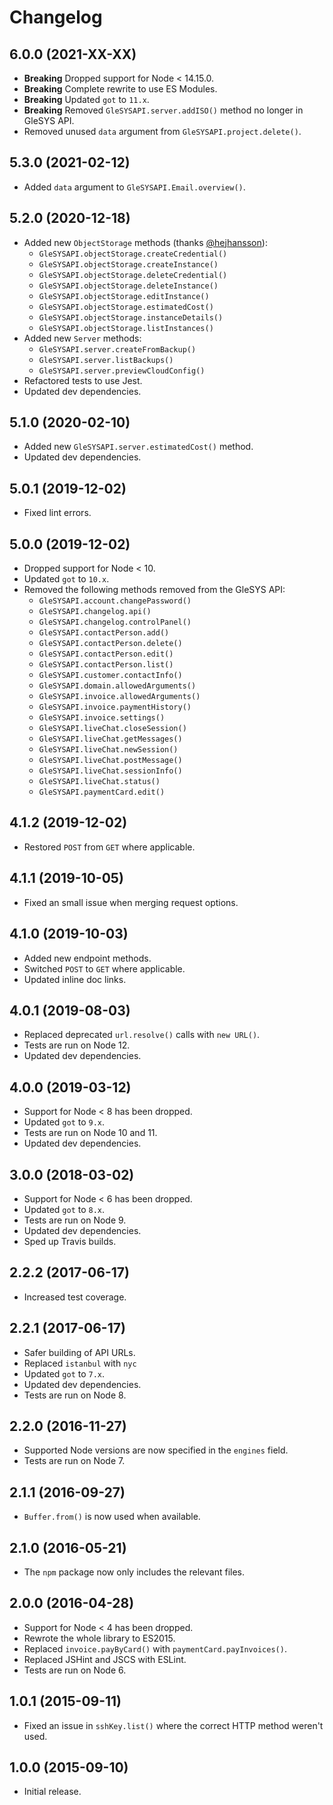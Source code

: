 # Changelog
## 6.0.0 (2021-XX-XX)
* **Breaking** Dropped support for Node < 14.15.0.
* **Breaking** Complete rewrite to use ES Modules.
* **Breaking** Updated `got` to `11.x`.
* **Breaking** Removed `GleSYSAPI.server.addISO()` method no longer in GleSYS API.
* Removed unused `data` argument from `GleSYSAPI.project.delete()`.

## 5.3.0 (2021-02-12)
* Added `data` argument to `GleSYSAPI.Email.overview()`.

## 5.2.0 (2020-12-18)
* Added new `ObjectStorage` methods (thanks [@hejhansson](https://github.com/hejhansson)):
    * `GleSYSAPI.objectStorage.createCredential()`
    * `GleSYSAPI.objectStorage.createInstance()`
    * `GleSYSAPI.objectStorage.deleteCredential()`
    * `GleSYSAPI.objectStorage.deleteInstance()`
    * `GleSYSAPI.objectStorage.editInstance()`
    * `GleSYSAPI.objectStorage.estimatedCost()`
    * `GleSYSAPI.objectStorage.instanceDetails()`
    * `GleSYSAPI.objectStorage.listInstances()`
* Added new `Server` methods:
    * `GleSYSAPI.server.createFromBackup()`
    * `GleSYSAPI.server.listBackups()`
    * `GleSYSAPI.server.previewCloudConfig()`
* Refactored tests to use Jest.
* Updated dev dependencies.

## 5.1.0 (2020-02-10)
* Added new `GleSYSAPI.server.estimatedCost()` method.
* Updated dev dependencies.

## 5.0.1 (2019-12-02)
* Fixed lint errors.

## 5.0.0 (2019-12-02)
* Dropped support for Node < 10.
* Updated `got` to `10.x`.
* Removed the following methods removed from the GleSYS API:
    * `GleSYSAPI.account.changePassword()`
    * `GleSYSAPI.changelog.api()`
    * `GleSYSAPI.changelog.controlPanel()`
    * `GleSYSAPI.contactPerson.add()`
    * `GleSYSAPI.contactPerson.delete()`
    * `GleSYSAPI.contactPerson.edit()`
    * `GleSYSAPI.contactPerson.list()`
    * `GleSYSAPI.customer.contactInfo()`
    * `GleSYSAPI.domain.allowedArguments()`
    * `GleSYSAPI.invoice.allowedArguments()`
    * `GleSYSAPI.invoice.paymentHistory()`
    * `GleSYSAPI.invoice.settings()`
    * `GleSYSAPI.liveChat.closeSession()`
    * `GleSYSAPI.liveChat.getMessages()`
    * `GleSYSAPI.liveChat.newSession()`
    * `GleSYSAPI.liveChat.postMessage()`
    * `GleSYSAPI.liveChat.sessionInfo()`
    * `GleSYSAPI.liveChat.status()`
    * `GleSYSAPI.paymentCard.edit()`

## 4.1.2 (2019-12-02)
* Restored `POST` from `GET` where applicable.

## 4.1.1 (2019-10-05)
* Fixed an small issue when merging request options.

## 4.1.0 (2019-10-03)
* Added new endpoint methods.
* Switched `POST` to `GET` where applicable.
* Updated inline doc links.

## 4.0.1 (2019-08-03)
* Replaced deprecated `url.resolve()` calls with `new URL()`.
* Tests are run on Node 12.
* Updated dev dependencies.

## 4.0.0 (2019-03-12)
* Support for Node < 8 has been dropped.
* Updated `got` to `9.x`.
* Tests are run on Node 10 and 11.
* Updated dev dependencies.

## 3.0.0 (2018-03-02)
* Support for Node < 6 has been dropped.
* Updated `got` to `8.x`.
* Tests are run on Node 9.
* Updated dev dependencies.
* Sped up Travis builds.

## 2.2.2 (2017-06-17)
* Increased test coverage.

## 2.2.1 (2017-06-17)
* Safer building of API URLs.
* Replaced `istanbul` with `nyc`
* Updated `got` to `7.x`.
* Updated dev dependencies.
* Tests are run on Node 8.

## 2.2.0 (2016-11-27)
* Supported Node versions are now specified in the `engines` field.
* Tests are run on Node 7.

## 2.1.1 (2016-09-27)
* `Buffer.from()` is now used when available.

## 2.1.0 (2016-05-21)
* The `npm` package now only includes the relevant files.

## 2.0.0 (2016-04-28)
* Support for Node < 4 has been dropped.
* Rewrote the whole library to ES2015.
* Replaced `invoice.payByCard()` with `paymentCard.payInvoices()`.
* Replaced JSHint and JSCS with ESLint.
* Tests are run on Node 6.

## 1.0.1 (2015-09-11)
* Fixed an issue in `sshKey.list()` where the correct HTTP method weren't used.

## 1.0.0 (2015-09-10)
* Initial release.
